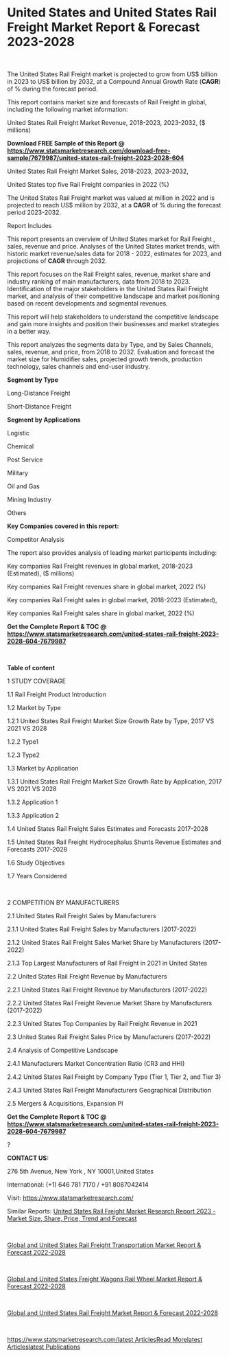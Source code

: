 <h1>United States and United States Rail Freight Market Report & Forecast 2023-2028</h1><br/><p>The United States Rail Freight market is projected to grow from US$ billion in 2023 to US$ billion by 2032, at a Compound Annual Growth Rate (<strong>CAGR</strong>) of % during the forecast period.</p>
 
 
 
 <p>This report contains market size and forecasts of Rail Freight in global, including the following market information:</p>
 
 
 
 <p>United States Rail Freight Market Revenue, 2018-2023, 2023-2032, ($ millions)</p>
 
 
 
 <p><strong>Download FREE Sample of this Report @ <a href="https://www.statsmarketresearch.com/download-free-sample/7679987/united-states-rail-freight-2023-2028-604">https://www.statsmarketresearch.com/download-free-sample/7679987/united-states-rail-freight-2023-2028-604</a></strong></p>
 
 
 
 <p>United States Rail Freight Market Sales, 2018-2023, 2023-2032,</p>
 
 
 
 <p>United States top five Rail Freight companies in 2022 (%)</p>
 
 
 
 <p>The United States Rail Freight market was valued at million in 2022 and is projected to reach US$ million by 2032, at a <strong>CAGR</strong> of % during the forecast period 2023-2032.</p>
 
 
 
 <p>Report Includes</p>
 
 
 
 <p>This report presents an overview of United States market for Rail Freight , sales, revenue and price. Analyses of the United States market trends, with historic market revenue/sales data for 2018 - 2022, estimates for 2023, and projections of <strong>CAGR</strong> through 2032.</p>
 
 
 
 <p>This report focuses on the Rail Freight sales, revenue, market share and industry ranking of main manufacturers, data from 2018 to 2023. Identification of the major stakeholders in the United States Rail Freight market, and analysis of their competitive landscape and market positioning based on recent developments and segmental revenues.</p>
 
 
 
 <p>This report will help stakeholders to understand the competitive landscape and gain more insights and position their businesses and market strategies in a better way.</p>
 
 
 
 <p>This report analyzes the segments data by Type, and by Sales Channels, sales, revenue, and price, from 2018 to 2032. Evaluation and forecast the market size for Humidifier sales, projected growth trends, production technology, sales channels and end-user industry.</p>
 
 
 
 <p><strong>Segment by Type</strong></p>
 
 
 
 <p>Long-Distance Freight</p>
 
 
 
 <p>Short-Distance Freight</p>
 
 
 
 <p><strong>Segment <strong><strong>by Applications</strong></strong></strong></p>
 
 
 
 <p>Logistic</p>
 
 
 
 <p>Chemical</p>
 
 
 
 <p>Post Service</p>
 
 
 
 <p>Military</p>
 
 
 
 <p>Oil and Gas</p>
 
 
 
 <p>Mining Industry</p>
 
 
 
 <p>Others</p>
 
 
 
 <p><strong>Key Companies covered in this report:</strong></p>
 
 
 
 <p>Competitor Analysis</p>
 
 
 
 <p>The report also provides analysis of leading market participants including:</p>
 
 
 
 <p>Key companies Rail Freight revenues in global market, 2018-2023 (Estimated), ($ millions)</p>
 
 
 
 <p>Key companies Rail Freight revenues share in global market, 2022 (%)</p>
 
 
 
 <p>Key companies Rail Freight sales in global market, 2018-2023 (Estimated),</p>
 
 
 
 <p>Key companies Rail Freight sales share in global market, 2022 (%)</p>
 
 
 
 <div><b>Get the Complete Report & TOC @ <a href="https://www.statsmarketresearch.com/united-states-rail-freight-2023-2028-604-7679987">https://www.statsmarketresearch.com/united-states-rail-freight-2023-2028-604-7679987</a></b></div>
 
 
 
 <p><br />
 
 <b>Table of content</b></p>
 
 
 
 <p>1 STUDY COVERAGE<br />
 
 1.1 Rail Freight Product Introduction<br />
 
 1.2 Market by Type<br />
 
 1.2.1 United States Rail Freight Market Size Growth Rate by Type, 2017 VS 2021 VS 2028<br />
 
 1.2.2 Type1<br />
 
 1.2.3 Type2<br />
 
 1.3 Market by Application<br />
 
 1.3.1 United States Rail Freight Market Size Growth Rate by Application, 2017 VS 2021 VS 2028<br />
 
 1.3.2 Application 1<br />
 
 1.3.3 Application 2<br />
 
 1.4 United States Rail Freight Sales Estimates and Forecasts 2017-2028<br />
 
 1.5 United States Rail Freight Hydrocephalus Shunts Revenue Estimates and Forecasts 2017-2028<br />
 
 1.6 Study Objectives<br />
 
 1.7 Years Considered<br />
 
 <br />
 
 2 COMPETITION BY MANUFACTURERS<br />
 
 2.1 United States Rail Freight Sales by Manufacturers<br />
 
 2.1.1 United States Rail Freight Sales by Manufacturers (2017-2022)<br />
 
 2.1.2 United States Rail Freight Sales Market Share by Manufacturers (2017-2022)<br />
 
 2.1.3 Top Largest Manufacturers of Rail Freight in 2021 in United States<br />
 
 2.2 United States Rail Freight Revenue by Manufacturers<br />
 
 2.2.1 United States Rail Freight Revenue by Manufacturers (2017-2022)<br />
 
 2.2.2 United States Rail Freight Revenue Market Share by Manufacturers (2017-2022)<br />
 
 2.2.3 United States Top Companies by Rail Freight Revenue in 2021<br />
 
 2.3 United States Rail Freight Sales Price by Manufacturers (2017-2022)<br />
 
 2.4 Analysis of Competitive Landscape<br />
 
 2.4.1 Manufacturers Market Concentration Ratio (CR3 and HHI)<br />
 
 2.4.2 United States Rail Freight by Company Type (Tier 1, Tier 2, and Tier 3)<br />
 
 2.4.3 United States Rail Freight Manufacturers Geographical Distribution<br />
 
 2.5 Mergers & Acquisitions, Expansion Pl</p>
 
 
 
 <div><b>Get the Complete Report & TOC @ <a href="https://www.statsmarketresearch.com/united-states-rail-freight-2023-2028-604-7679987">https://www.statsmarketresearch.com/united-states-rail-freight-2023-2028-604-7679987</a></b></div>
 
 
 
 <p>? </p>
 
 
 
 <p><b>CONTACT US:</b><br />
 
 276 5th Avenue, New York , NY 10001,United States<br />
 
 International: (+1) 646 781 7170 / +91 8087042414<br />
 
 Visit: <a href="https://www.statsmarketresearch.com/">https://www.statsmarketresearch.com/</a><br />
 
 Similar Reports: <a href="https://www.statsmarketresearch.com/united-states-rail-freight-2023-2028-604-7679987">United States Rail Freight Market Research Report 2023 - Market Size, Share, Price, Trend and Forecast</a><br />
 
 <br />
 
 <a href="https://www.statsmarketresearch.com/united-states-rail-freight-2023-2028-604-7679987">Global and United States Rail Freight Transportation Market Report & Forecast 2022-2028</a><br />
 
 <br />
 
 <a href="https://www.statsmarketresearch.com/united-states-rail-freight-2023-2028-604-7679987">Global and United States Freight Wagons Rail Wheel Market Report & Forecast 2022-2028</a><br />
 
 <br />
 
 <a href="https://www.statsmarketresearch.com/united-states-rail-freight-2023-2028-604-7679987">Global and United States Rail Freight Market Report & Forecast 2022-2028</a><br />
 
 <br />
 
 <a href="https://gyeongbokgung.com">https://www.statsmarketresearch.com/</a><a href="https://hallyeomaritime.com">latest Articles</a><a href="https://jingwansa.com">Read More</a><a href="https://nguoiviet.jp/">latest Articles</a><a href="https://www.intelmarketresearch.com/">latest Publications</a></p>